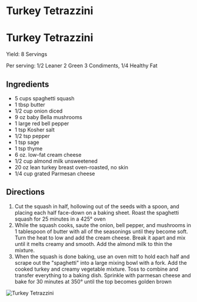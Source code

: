 # Turkey Tetrazzini



# Turkey Tetrazzini

Yield:
8 Servings

Per serving:
1/2 Leaner
2 Green
3 Condiments, 1/4 Healthy Fat

## Ingredients
* 5 cups spaghetti squash
* 1 tbsp butter
* 1/2 cup onion diced
* 9 oz baby Bella mushrooms
* 1 large red bell pepper
* 1 tsp Kosher salt
* 1/2 tsp pepper
* 1 tsp sage
* 1 tsp thyme
* 6 oz. low-fat cream cheese
* 1/2 cup almond milk unsweetened
* 20 oz lean turkey breast oven-roasted, no skin
* 1/4 cup grated Parmesan cheese

## Directions
1. Cut the squash in half, hollowing out of the seeds with a spoon, and placing each half face-down on a baking sheet. Roast the spaghetti squash for 25 minutes in a 425° oven
2. While the squash cooks, saute the onion, bell pepper, and mushrooms in 1 tablespoon of butter with all of the seasonings until they become soft. Turn the heat to low and add the cream cheese. Break it apart and mix until it melts creamy and smooth. Add the almond milk to thin the mixture.
3. When the squash is done baking, use an oven mitt to hold each half and scrape out the "spaghetti" into a large mixing bowl with a fork. Add the cooked turkey and creamy vegetable mixture. Toss to combine and transfer everything to a baking dish. Sprinkle with parmesan cheese and bake for 30 minutes at 350° until the top becomes golden brown 

![Turkey Tetrazzini](images/Turkey%20Tetrazzini.png)

